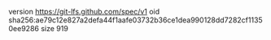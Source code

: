 version https://git-lfs.github.com/spec/v1
oid sha256:ae79c12e827a2defa44f1aafe03732b36ce1dea990128dd7282cf11350ee9286
size 919

